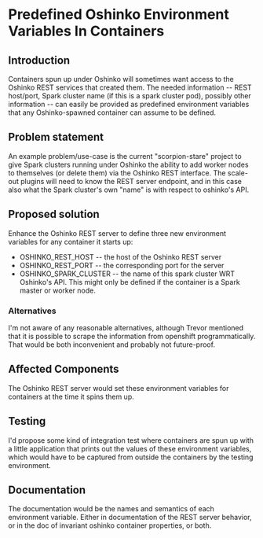 # Predefined Oshinko Environment Variables In Containers

## Introduction

Containers spun up under Oshinko will sometimes want access to the Oshinko
REST services that created them.  The needed information -- REST host/port,
Spark cluster name (if this is a spark cluster pod), possibly other information
-- can easily be provided as predefined environment variables that any
Oshinko-spawned container can assume to be defined.

## Problem statement

An example problem/use-case is the current "scorpion-stare" project to give
Spark clusters running under Oshinko the ability to add worker nodes to
themselves (or delete them) via the Oshinko REST interface.  The scale-out
plugins will need to know the REST server endpoint, and in this case also
what the Spark cluster's own "name" is with respect to oshinko's API.

## Proposed solution

Enhance the Oshinko REST server to define three new environment variables
for any container it starts up:

* OSHINKO_REST_HOST -- the host of the Oshinko REST server
* OSHINKO_REST_PORT -- the corresponding port for the server
* OSHINKO_SPARK_CLUSTER -- the name of this spark cluster WRT Oshinko's API.
This might only be defined if the container is a Spark master or worker node.

### Alternatives

I'm not aware of any reasonable alternatives, although Trevor mentioned that
it is possible to scrape the information from openshift programmatically.
That would be both inconvenient and probably not future-proof.

## Affected Components

The Oshinko REST server would set these environment variables for containers
at the time it spins them up.

## Testing

I'd propose some kind of integration test where containers are spun up with
a little application that prints out the values of these environment
variables, which would have to be captured from outside the containers by the
testing environment.

## Documentation

The documentation would be the names and semantics of each environment
variable.  Either in documentation of the REST server behavior, or in the
doc of invariant oshinko container properties, or both.

